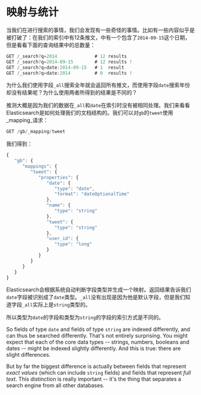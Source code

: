 # 映射与统计

当我们在进行搜索的事情，我们会发现有一些奇怪的事情。比如有一些内容似乎是被打破了：在我们的索引中有12条推文，中有一个包含了`2014-09-15`这个日期，但是看看下面的查询结果中的总数量：

``` js
GET /_search?q=2014              # 12 results
GET /_search?q=2014-09-15        # 12 results !
GET /_search?q=date:2014-09-15   # 1  result
GET /_search?q=date:2014         # 0  results !
```
为什么我们使用字段`_all`搜索全年就会返回所有推文，而使用字段`date`搜索年份却没有结果呢？为什么使用两者所得到的结果是不同的？

推测大概是因为我们的数据在`_all`和`date`在索引时没有被相同处理。我们来看看Elasticsearch是如何处理我们的文档结构的。我们可以对`gb`的`tweet`使用_mapping_请求：

```js
GET /gb/_mapping/tweet
```
我们得到：

```js
{
   "gb": {
      "mappings": {
         "tweet": {
            "properties": {
               "date": {
                  "type": "date",
                  "format": "dateOptionalTime"
               },
               "name": {
                  "type": "string"
               },
               "tweet": {
                  "type": "string"
               },
               "user_id": {
                  "type": "long"
               }
            }
         }
      }
   }
}
```
Elasticsearch会根据系统自动判断字段类型并生成一个映射。返回结果告诉我们`date`字段被识别成了`date`类型。`_all`没有出现是因为他是默认字段，但是我们知道字段`_all`实际上是`string`类型的。

所以类型为`date`的字段和类型为`string`的字段的索引方式是不同的。

So fields of type `date` and fields of type `string` are indexed differently,
and can thus be searched differently.  That's not entirely surprising.
You might expect that each of the core data types -- strings, numbers, booleans
and dates -- might be indexed slightly differently. And this is true:
there are slight differences.

But by far the biggest difference is actually between fields that represent
_exact values_ (which can include `string` fields) and fields that
represent _full text_. This distinction is really important -- it's the thing
that separates a search engine from all other databases.

